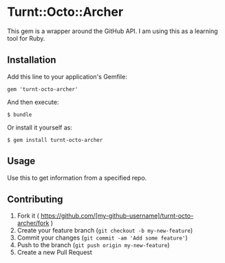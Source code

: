 # Turnt::Octo::Archer

This gem is a wrapper around the GitHub API. I am using this as a learning tool for Ruby.

## Installation

Add this line to your application's Gemfile:

    gem 'turnt-octo-archer'

And then execute:

    $ bundle

Or install it yourself as:

    $ gem install turnt-octo-archer

## Usage

Use this to get information from a specified repo.

## Contributing

1. Fork it ( https://github.com/[my-github-username]/turnt-octo-archer/fork )
2. Create your feature branch (`git checkout -b my-new-feature`)
3. Commit your changes (`git commit -am 'Add some feature'`)
4. Push to the branch (`git push origin my-new-feature`)
5. Create a new Pull Request
